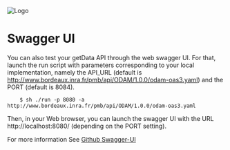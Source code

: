 ![Logo](swagger.png)

# Swagger UI

You can also test your getData API through the web swagger UI. For that, launch the run script with parameters corresponding to your local implementation, namely the API_URL (default is http://www.bordeaux.inra.fr/pmb/api/ODAM/1.0.0/odam-oas3.yaml) and the PORT (default is 8084).
```
    $ sh ./run -p 8080 -a http://www.bordeaux.inra.fr/pmb/api/ODAM/1.0.0/odam-oas3.yaml
```
Then, in your Web browser, you can launch the swagger UI with the URL http://localhost:8080/ (depending on the PORT setting).

For more information See [Github Swagger-UI](https://github.com/swagger-api/swagger-ui)
